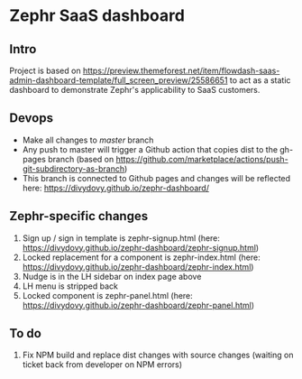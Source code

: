 # Zephr SaaS dashboard

## Intro
Project is based on https://preview.themeforest.net/item/flowdash-saas-admin-dashboard-template/full_screen_preview/25586651 to act as a static dashboard to demonstrate Zephr's applicability to SaaS customers.

## Devops
* Make all changes to *master* branch
* Any push to master will trigger a Github action that copies dist to the gh-pages branch (based on https://github.com/marketplace/actions/push-git-subdirectory-as-branch)
* This branch is connected to Github pages and changes will be reflected here: https://divydovy.github.io/zephr-dashboard/

## Zephr-specific changes
1. Sign up / sign in template is zephr-signup.html (here: https://divydovy.github.io/zephr-dashboard/zephr-signup.html)
2. Locked replacement for a component is zephr-index.html (here: https://divydovy.github.io/zephr-dashboard/zephr-index.html)
3. Nudge is in the LH sidebar on index page above
4. LH menu is stripped back 
5. Locked component is zephr-panel.html (here: https://divydovy.github.io/zephr-dashboard/zephr-panel.html)

## To do
1. Fix NPM build and replace dist changes with source changes (waiting on ticket back from developer on NPM errors)